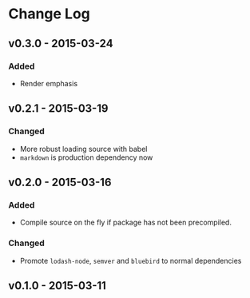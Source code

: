 # Change Log

## v0.3.0 - 2015-03-24
### Added
- Render emphasis

## v0.2.1 - 2015-03-19
### Changed
- More robust loading source with babel
- `markdown` is production dependency now

## v0.2.0 - 2015-03-16
### Added
- Compile source on the fly if package has not been precompiled.

### Changed
- Promote `lodash-node`, `semver` and `bluebird` to normal dependencies

## v0.1.0 - 2015-03-11
